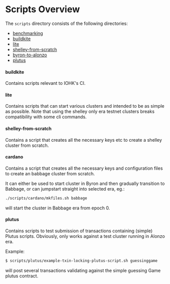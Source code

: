 # Scripts Overview

The `scripts` directory consists of the following directories:
- [benchmarking](#benchmarking)
- [buildkite](#buildkite)
- [lite](#lite)
- [shelley-from-scratch](#shelley-from-scratch)
- [byron-to-alonzo](#byron-to-alonzo)
- [plutus](#plutus)

#### buildkite
Contains scripts relevant to IOHK's CI.

#### lite
Contains scripts that can start various clusters and intended to be as simple as possible. Note that using the shelley only era testnet clusters breaks compatibility with some cli commands.

#### shelley-from-scratch
Contains a script that creates all the necessary keys etc to create a shelley cluster from scratch.

#### cardano
Contains a script that creates all the necessary keys and configuration files to create an babbage cluster from scratch.

It can either be used to start cluster in Byron and then gradually transition to Babbage, or can jumpstart straight into selected era, eg.:

```bash
./scripts/cardano/mkfiles.sh babbage
```

will start the cluster in Babbage era from epoch 0.

#### plutus

Contains scripts to test submission of transactions containing (simple) Plutus scripts. Obviously, only works against a test cluster running in Alonzo era.

Example:

```bash
$ scripts/plutus/example-txin-locking-plutus-script.sh guessinggame
```
will post several transactions validating against the simple guessing Game plutus contract.
